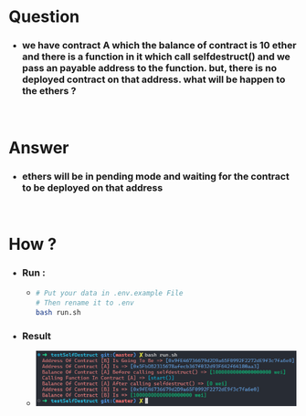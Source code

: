 # Question
- ### we have contract A which the balance of contract is 10 ether and there is a function in it which call selfdestruct() and we pass an payable address to the function. but, there is no deployed contract on that address. what will be happen to the ethers ?

<br>

# Answer
- ### ethers will be in pending mode and waiting for the contract to be deployed on that address

<br>

# How ?
- ### Run :
    - ```bash
      # Put your data in .env.example File
      # Then rename it to .env
      bash run.sh
      ```
- ### Result
    - ![aaa](./image/result.png)
